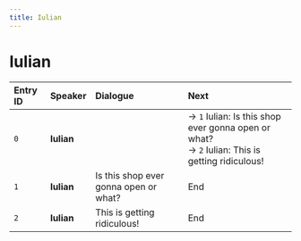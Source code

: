 ```yaml
---
title: Iulian
---
```


# Iulian


| Entry ID | Speaker | Dialogue | Next |
| :------- | :------ | :------- | :------------ |
| `0` | **Iulian** |  | → `1` Iulian: Is this shop ever gonna open or what?<br>→ `2` Iulian: This is getting ridiculous\! |
| `1` | **Iulian** | Is this shop ever gonna open or what? | End |
| `2` | **Iulian** | This is getting ridiculous\! | End |

